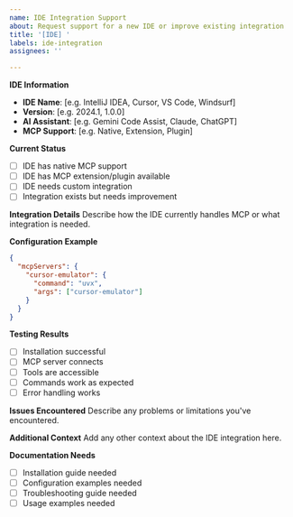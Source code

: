 ```yaml
---
name: IDE Integration Support
about: Request support for a new IDE or improve existing integration
title: '[IDE] '
labels: ide-integration
assignees: ''

---
```


**IDE Information**
- **IDE Name**: [e.g. IntelliJ IDEA, Cursor, VS Code, Windsurf]
- **Version**: [e.g. 2024.1, 1.0.0]
- **AI Assistant**: [e.g. Gemini Code Assist, Claude, ChatGPT]
- **MCP Support**: [e.g. Native, Extension, Plugin]

**Current Status**
- [ ] IDE has native MCP support
- [ ] IDE has MCP extension/plugin available
- [ ] IDE needs custom integration
- [ ] Integration exists but needs improvement

**Integration Details**
Describe how the IDE currently handles MCP or what integration is needed.

**Configuration Example**
```json
{
  "mcpServers": {
    "cursor-emulator": {
      "command": "uvx",
      "args": ["cursor-emulator"]
    }
  }
}
```

**Testing Results**
- [ ] Installation successful
- [ ] MCP server connects
- [ ] Tools are accessible
- [ ] Commands work as expected
- [ ] Error handling works

**Issues Encountered**
Describe any problems or limitations you've encountered.

**Additional Context**
Add any other context about the IDE integration here.

**Documentation Needs**
- [ ] Installation guide needed
- [ ] Configuration examples needed
- [ ] Troubleshooting guide needed
- [ ] Usage examples needed
